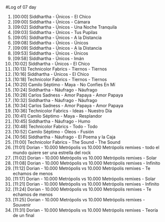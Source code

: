 #Log of 07 day

1. [00:00] Siddhartha - Únicos - El Chico
1. [09:00] Siddhartha - Únicos - Cámara
1. [09:02] Siddhartha - Únicos - Una Noche Tranquila
1. [09:03] Siddhartha - Únicos - Tus Pupilas
1. [09:05] Siddhartha - Únicos - A la Distancia
1. [09:08] Siddhartha - Únicos - Únicos
1. [09:09] Siddhartha - Únicos - A la Distancia
1. [09:53] Siddhartha - Únicos - Únicos
1. [09:58] Siddhartha - Únicos - Imán
1. [10:02] Siddhartha - Únicos - El Chico
1. [10:13] Technicolor Fabrics - Tiernos - Tiernos
1. [10:16] Siddhartha - Únicos - El Chico
1. [10:18] Technicolor Fabrics - Tiernos - Tiernos
1. [10:20] Camilo Séptimo - Maya - No Confíes En Mí
1. [10:24] Siddhartha - Náufrago - Náufrago
1. [10:28] Carlos Sadness - Amor Papaya - Amor Papaya
1. [10:32] Siddhartha - Náufrago - Náufrago
1. [10:34] Carlos Sadness - Amor Papaya - Amor Papaya
1. [10:36] Technicolor Fabrics - Ideas - Nuestro Día
1. [10:41] Camilo Séptimo - Maya - Resplandor
1. [10:45] Siddhartha - Náufrago - Humo
1. [10:48] Technicolor Fabrics - Todo - Todo
1. [10:52] Camilo Séptimo - Óleos - Fusión
1. [10:56] Siddhartha - Náufrago - El Poema y la Caja
1. [11:00] Technicolor Fabrics - The Sound - The Sound
1. [11:01] Dorian - 10.000 Metrópolis vs 10.000 Metrópolis remixes - todo el mundo quiere ser una estrella del rock
1. [11:02] Dorian - 10.000 Metrópolis vs 10.000 Metrópolis remixes - Solar
1. [11:08] Dorian - 10.000 Metrópolis vs 10.000 Metrópolis remixes - Infinito
1. [11:12] Dorian - 10.000 Metrópolis vs 10.000 Metrópolis remixes - Te echamos de menos
1. [11:17] Dorian - 10.000 Metrópolis vs 10.000 Metrópolis remixes - Solar
1. [11:21] Dorian - 10.000 Metrópolis vs 10.000 Metrópolis remixes - Infinito
1. [11:24] Dorian - 10.000 Metrópolis vs 10.000 Metrópolis remixes - Te echamos de menos
1. [11:25] Dorian - 10.000 Metrópolis vs 10.000 Metrópolis remixes - Souvenir
1. [11:31] Dorian - 10.000 Metrópolis vs 10.000 Metrópolis remixes - Teoría de un final
